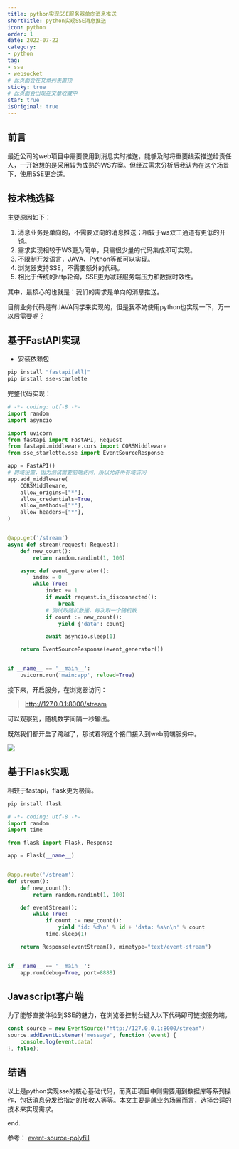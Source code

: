 ```yaml
---
title: python实现SSE服务器单向消息推送
shortTitle: python实现SSE消息推送
icon: python
order: 1
date: 2022-07-22
category:
- python
tag:
- sse
- websocket
# 此页面会在文章列表置顶
sticky: true
# 此页面会出现在文章收藏中
star: true
isOriginal: true
---
```


## 前言
最近公司的web项目中需要使用到消息实时推送，能够及时将重要线索推送给责任人，一开始想的是采用较为成熟的WS方案。但经过需求分析后我认为在这个场景下，使用SSE更合适。

## 技术栈选择
主要原因如下：
1. 消息业务是单向的，不需要双向的消息推送；相较于ws双工通道有更低的开销。
2. 需求实现相较于WS更为简单，只需很少量的代码集成即可实现。
3. 不限制开发语言，JAVA、Python等都可以实现。
4. 浏览器支持SSE，不需要额外的代码。
5. 相比于传统的http轮询，SSE更为减轻服务端压力和数据时效性。

其中，最核心的也就是：我们的需求是单向的消息推送。

目前业务代码是有JAVA同学来实现的，但是我不妨使用python也实现一下，万一以后需要呢？

## 基于FastAPI实现

- 安装依赖包

```bash
pip install "fastapi[all]"
pip install sse-starlette
```

完整代码实现：

```python
# -*- coding: utf-8 -*-
import random
import asyncio

import uvicorn
from fastapi import FastAPI, Request
from fastapi.middleware.cors import CORSMiddleware
from sse_starlette.sse import EventSourceResponse

app = FastAPI()
# 跨域设置，因为测试需要前端访问，所以允许所有域访问
app.add_middleware(
    CORSMiddleware,
    allow_origins=["*"],
    allow_credentials=True,
    allow_methods=["*"],
    allow_headers=["*"],
)


@app.get('/stream')
async def stream(request: Request):
    def new_count():
        return random.randint(1, 100)

    async def event_generator():
        index = 0
        while True:
            index += 1
            if await request.is_disconnected():
                break
            # 测试取随机数据，每次取一个随机数
            if count := new_count():
                yield {'data': count}

            await asyncio.sleep(1)

    return EventSourceResponse(event_generator())


if __name__ == '__main__':
    uvicorn.run('main:app', reload=True)
```

接下来，开启服务，在浏览器访问：
> http://127.0.0.1:8000/stream

可以观察到，随机数字间隔一秒输出。

既然我们都开启了跨越了，那试着将这个接口接入到web前端服务中。

![](https://miclon-job.oss-cn-hangzhou.aliyuncs.com/img/demo-2022-07-23.gif)


## 基于Flask实现

相较于fastapi，flask更为极简。
```bash
pip install flask
```

```python
# -*- coding: utf-8 -*-
import random
import time

from flask import Flask, Response

app = Flask(__name__)


@app.route('/stream')
def stream():
    def new_count():
        return random.randint(1, 100)

    def eventStream():
        while True:
            if count := new_count():
                yield 'id: %d\n' % id + 'data: %s\n\n' % count
            time.sleep(1)

    return Response(eventStream(), mimetype="text/event-stream")


if __name__ == '__main__':
    app.run(debug=True, port=8888)
```

## Javascript客户端

为了能够直接体验到SSE的魅力，在浏览器控制台键入以下代码即可链接服务端。

```javascript
const source = new EventSource("http://127.0.0.1:8000/stream")
source.addEventListener('message', function (event) {
    console.log(event.data)
}, false);
```

## 结语

以上是python实现sse的核心基础代码，而真正项目中则需要用到数据库等系列操作，包括消息分发给指定的接收人等等。本文主要是就业务场景而言，选择合适的技术来实现需求。


end.

参考：
[event-source-polyfill](https://www.npmjs.com/package/event-source-polyfill)
